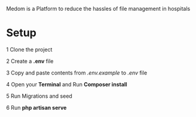 Medom is a Platform to reduce the hassles of file management in hospitals

# Setup
1 Clone the project

2 Create a **.env** file

3 Copy and paste contents from *.env.example* to *.env* file

4 Open your **Terminal** and Run **Composer install**

5 Run Migrations and seed

6 Run **php artisan serve**

